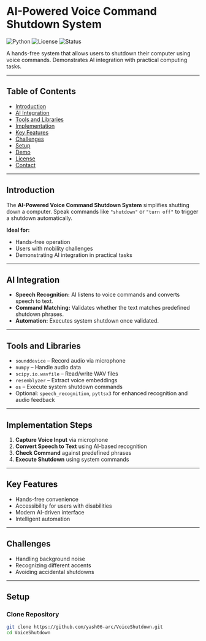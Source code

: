 # AI-Powered Voice Command Shutdown System

![Python](https://img.shields.io/badge/Python-3.11-green) ![License](https://img.shields.io/badge/License-MIT-blue) ![Status](https://img.shields.io/badge/Status-Completed-brightgreen)

A hands-free system that allows users to shutdown their computer using voice commands. Demonstrates AI integration with practical computing tasks.

---

## Table of Contents

- [Introduction](#introduction)  
- [AI Integration](#ai-integration)  
- [Tools and Libraries](#tools-and-libraries)  
- [Implementation](#implementation)  
- [Key Features](#key-features)  
- [Challenges](#challenges)  
- [Setup](#setup)  
- [Demo](#demo)  
- [License](#license)  
- [Contact](#contact)  

---

## Introduction

The **AI-Powered Voice Command Shutdown System** simplifies shutting down a computer. Speak commands like `"shutdown"` or `"turn off"` to trigger a shutdown automatically.  

**Ideal for:**  
- Hands-free operation  
- Users with mobility challenges  
- Demonstrating AI integration in practical tasks

---

## AI Integration

- **Speech Recognition:** AI listens to voice commands and converts speech to text.  
- **Command Matching:** Validates whether the text matches predefined shutdown phrases.  
- **Automation:** Executes system shutdown once validated.

---

## Tools and Libraries

- `sounddevice` – Record audio via microphone  
- `numpy` – Handle audio data  
- `scipy.io.wavfile` – Read/write WAV files  
- `resemblyzer` – Extract voice embeddings  
- `os` – Execute system shutdown commands  
- Optional: `speech_recognition`, `pyttsx3` for enhanced recognition and audio feedback

---

## Implementation Steps

1. **Capture Voice Input** via microphone  
2. **Convert Speech to Text** using AI-based recognition  
3. **Check Command** against predefined phrases  
4. **Execute Shutdown** using system commands

---

## Key Features

- Hands-free convenience  
- Accessibility for users with disabilities  
- Modern AI-driven interface  
- Intelligent automation

---

## Challenges

- Handling background noise  
- Recognizing different accents  
- Avoiding accidental shutdowns

---

## Setup

### Clone Repository
```bash
git clone https://github.com/yash06-arc/VoiceShutdown.git
cd VoiceShutdown
